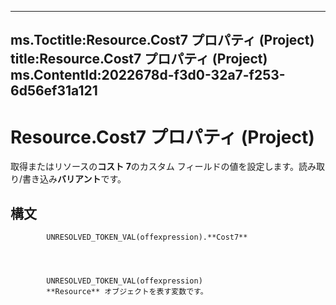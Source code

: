 

---
ms.Toctitle:Resource.Cost7 プロパティ (Project)
title:Resource.Cost7 プロパティ (Project)
ms.ContentId:2022678d-f3d0-32a7-f253-6d56ef31a121
---
# Resource.Cost7 プロパティ (Project)




取得またはリソースの**コスト 7**のカスタム フィールドの値を設定します。読み取り/書き込み**バリアント**です。

## 構文

            UNRESOLVED_TOKEN_VAL(offexpression).**Cost7**




            UNRESOLVED_TOKEN_VAL(offexpression)
            **Resource** オブジェクトを表す変数です。





